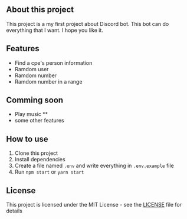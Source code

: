## About this project

This project is a my first project about Discord bot. This bot can do everything that I want. I hope you like it.

## Features

- Find a cpe's person information
- Ramdom user
- Ramdom number
- Ramdom number in a range

## Comming soon

- Play music \*\*
- some other features

## How to use

1. Clone this project
2. Install dependencies
3. Create a file named `.env` and write everything in `.env.example` file
4. Run `npm start` or `yarn start`

## License

This project is licensed under the MIT License - see the [LICENSE](LICENSE) file for details
